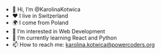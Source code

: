 - 👋 Hi, I’m @KarolinaKotwica
- ❤️ I live in Switzerland
- 🌍 I come from Poland
- 👀 I’m interested in Web Development
- 🌱 I’m currently learning React and Python
- 📫 How to reach me: karolina.kotwica@powercoders.org
